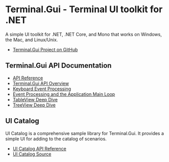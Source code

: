 # Terminal.Gui - Terminal UI toolkit for .NET

A simple UI toolkit for .NET, .NET Core, and Mono that works on Windows, the Mac, and Linux/Unix.

* [Terminal.Gui Project on GitHub](https://github.com/migueldeicaza/gui.cs)

## Terminal.Gui API Documentation

* [API Reference](/api/Terminal.Gui/Terminal.Gui.html)
* [Terminal.Gui API Overview](/articles/overview.html)
* [Keyboard Event Processing](/articles/keyboard.html)
* [Event Processing and the Application Main Loop](articles/mainloop.md)
* [TableView Deep Dive](articles/tableview.md)
* [TreeView Deep Dive](articles/treeview.md)

## UI Catalog

UI Catalog is a comprehensive sample library for Terminal.Gui. It provides a simple UI for adding to the catalog of scenarios.

* [UI Catalog API Reference](/api/UICatalog/UICatalog.html)
* [UI Catalog Source](https://github.com/migueldeicaza/gui.cs/tree/master/UICatalog)
